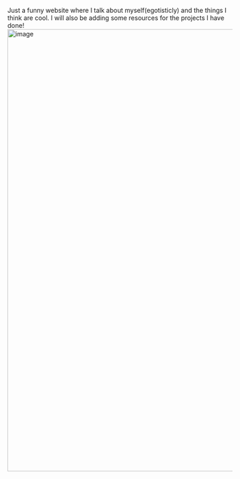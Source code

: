 Just a funny website where I talk about myself(egotisticly) and the things I think are cool. 
I will also be adding some resources for the projects I have done!
<img width="1919" height="991" alt="image" src="https://github.com/user-attachments/assets/a47c9958-005e-46b4-9db3-0ec88b5bb3f9" />
